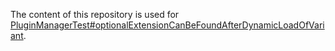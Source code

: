 The content of this repository is used for [PluginManagerTest#optionalExtensionCanBeFoundAfterDynamicLoadOfVariant](https://github.com/jenkinsci/jenkins/pull/3370/files#diff-9c707460072342617d2c24d2bb7cd109R551).
